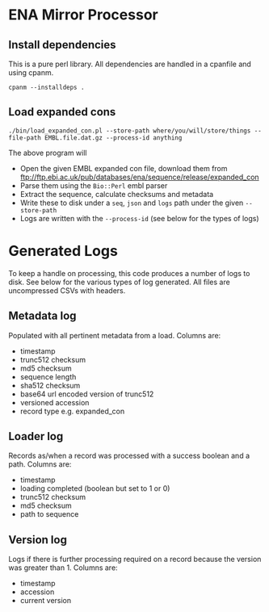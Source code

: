 # ENA Mirror Processor

## Install dependencies

This is a pure perl library. All dependencies are handled in a cpanfile and using cpanm.

```
cpanm --installdeps .
```

## Load expanded cons

```
./bin/load_expanded_con.pl --store-path where/you/will/store/things --file-path EMBL.file.dat.gz --process-id anything
```

The above program will

- Open the given EMBL expanded con file, download them from ftp://ftp.ebi.ac.uk/pub/databases/ena/sequence/release/expanded_con
- Parse them using the `Bio::Perl` embl parser
- Extract the sequence, calculate checksums and metadata
- Write these to disk under a `seq`, `json` and `logs` path under the given `--store-path`
- Logs are written with the `--process-id` (see below for the types of logs)

# Generated Logs

To keep a handle on processing, this code produces a number of logs to disk. See below for the various types of log generated. All files are uncompressed CSVs with headers.

## Metadata log

Populated with all pertinent metadata from a load. Columns are:

- timestamp
- trunc512 checksum
- md5 checksum
- sequence length
- sha512 checksum
- base64 url encoded version of trunc512
- versioned accession
- record type e.g. expanded_con

## Loader log

Records as/when a record was processed with a success boolean and a path. Columns are:

- timestamp
- loading completed (boolean but set to 1 or 0)
- trunc512 checksum
- md5 checksum
- path to sequence

## Version log

Logs if there is further processing required on a record because the version was greater than 1. Columns are:

- timestamp
- accession
- current version
